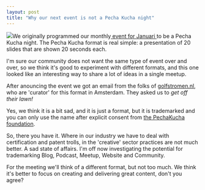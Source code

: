 ```yaml
---
layout: post
title: "Why our next event is not a Pecha Kucha night"
---
```


![](images/stories/brand.jpg)We originally programmed our monthly[ event for Januari ](en/meetings/details/42-een-avond-met-inhoud)to be a Pecha Kucha night.&nbsp;The Pecha Kucha format is real simple: a presentation of 20 slides that are shown 20 seconds each.

I'm sure our community does not want the same type of event over and over, so we think it's good to experiment with different formats, and this one looked like an interesting way to share a lot of ideas in a single meetup.&nbsp;

After anouncing the event we got an email from the folks of [golfstromen.nl](http://golfstromen.nl), who are 'curator' for this format in Amsterdam. They asked us to _get off their lawn!_

Yes, we think it is a bit sad, and it is just a format, but it is trademarked and you can only use the name after explicit consent from [the PechaKucha foundation](http://pecha-kucha.org).

So, there you have it. Where in our industry we have to deal with certification and patent trolls, in the 'creative' sector practices are not much better. A sad state of affairs. I'm off now investigating the potential for trademarking Blog, Podcast, Meetup, Website and Community.

For the meeting we'll think of a different format, but not too much. We think it's better to focus on creating and delivering great content, don't you agree?
